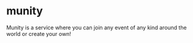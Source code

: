 # munity
Munity is a service where you can join any event of any kind around the world or create your own!

